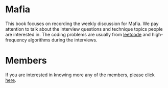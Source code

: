 # Mafia

This book focuses on recording the weekly discussion for Mafia. We pay attention to talk about the interview questions and technique topics people are interested in. The coding problems are usually from [leetcode](leetcode.com/problemset/algorithms/) and high-frequency algorithms during the interviews. 

# Members
If you are interested in knowing more any of the members, please click [here](members.md).


